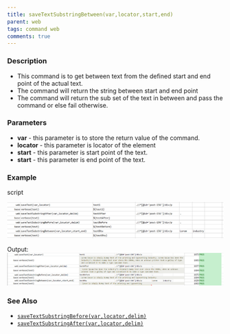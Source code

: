 ```yaml
---
title: saveTextSubstringBetween(var,locator,start,end)
parent: web
tags: command web
comments: true
---
```


### Description

- This command is to get between text from the defined start and end point of the actual text.
- The command will return the string between start and end point
- The command will return the sub set of the text in between and pass the command or else fail otherwise.

### Parameters

- **var** - this parameter is to store the return value of the command.
- **locator** - this parameter is locator of the element
- **start** - this parameter is start point of the text.
- **start** - this parameter is end point of the text.

### Example

script

![](image/saveTextSubstringBetween_01.png)

Output:<br/>
![](image/saveTextSubstringBetween_02.png)

### See Also

- [`saveTextSubstringBefore(var,locator,delim)`](saveTextSubstringBefore(var,locator,delim))
- [`saveTextSubstringAfter(var,locator,delim)`](saveTextSubstringAfter(var,locator,delim))